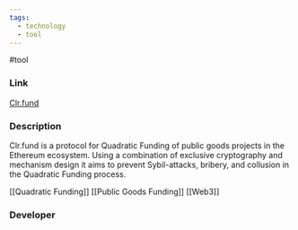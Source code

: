 ```yaml
---
tags:
  - technology
  - tool
---
```

#tool

### Link

[Clr.fund](https://clr.fund/#/)

### Description

Clr.fund is a protocol for Quadratic Funding of public goods projects in the Ethereum ecosystem. Using a combination of exclusive cryptography and mechanism design it aims to prevent Sybil-attacks, bribery, and collusion in the Quadratic Funding process.

[[Quadratic Funding]]
[[Public Goods Funding]]
[[Web3]]

### Developer